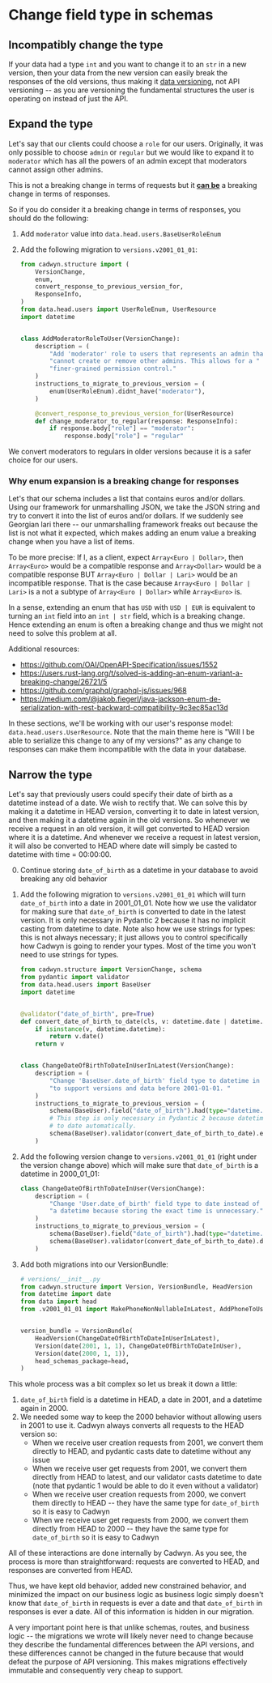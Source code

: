 # Change field type in schemas

## Incompatibly change the type

If your data had a type `int` and you want to change it to an `str` in a new version, then your data from the new version can easily break the responses of the old versions, thus making it [data versioning](../../concepts/beware_of_data_versioning.md), not API versioning -- as you are versioning the fundamental structures the user is operating on instead of just the API.

## Expand the type

Let's say that our clients could choose a `role` for our users. Originally, it was only possible to choose `admin` or `regular` but we would like to expand it to `moderator` which has all the powers of an admin except that moderators cannot assign other admins.

This is not a breaking change in terms of requests but it [**can be**](#why-enum-expansion-is-a-breaking-change-for-responses) a breaking change in terms of responses.

So if you do consider it a breaking change in terms of responses, you should do the following:

1. Add `moderator` value into `data.head.users.BaseUserRoleEnum`
2. Add the following migration to `versions.v2001_01_01`:

    ```python
    from cadwyn.structure import (
        VersionChange,
        enum,
        convert_response_to_previous_version_for,
        ResponseInfo,
    )
    from data.head.users import UserRoleEnum, UserResource
    import datetime


    class AddModeratorRoleToUser(VersionChange):
        description = (
            "Add 'moderator' role to users that represents an admin that "
            "cannot create or remove other admins. This allows for a "
            "finer-grained permission control."
        )
        instructions_to_migrate_to_previous_version = (
            enum(UserRoleEnum).didnt_have("moderator"),
        )

        @convert_response_to_previous_version_for(UserResource)
        def change_moderator_to_regular(response: ResponseInfo):
            if response.body["role"] == "moderator":
                response.body["role"] = "regular"
    ```

We convert moderators to regulars in older versions because it is a safer choice for our users.

### Why enum expansion is a breaking change for responses

Let's that our schema includes a list that contains euros and/or dollars. Using our framework for unmarshalling JSON, we take the JSON string and try to convert it into the list of euros and/or dollars. If we suddenly see Georgian lari there -- our unmarshalling framework freaks out because the list is not what it expected, which makes adding an enum value a breaking change when you have a list of items.

To be more precise: If I, as a client, expect `Array<Euro | Dollar>`, then `Array<Euro>` would be a compatible response and `Array<Dollar>` would be a compatible response BUT `Array<Euro | Dollar | Lari>` would be an incompatible response.
That is the case because `Array<Euro | Dollar | Lari>` is a not a subtype of `Array<Euro | Dollar>` while `Array<Euro>` is.

In a sense, extending an enum that has `USD` with `USD | EUR` is equivalent to turning an `int` field into an `int | str` field, which is a breaking change. Hence extending an enum is often a breaking change and thus we might not need to solve this problem at all.

Additional resources:

* <https://github.com/OAI/OpenAPI-Specification/issues/1552>
* <https://users.rust-lang.org/t/solved-is-adding-an-enum-variant-a-breaking-change/26721/5>
* <https://github.com/graphql/graphql-js/issues/968>
* <https://medium.com/@jakob.fiegerl/java-jackson-enum-de-serialization-with-rest-backward-compatibility-9c3ec85ac13d>

In these sections, we'll be working with our user's response model: `data.head.users.UserResource`. Note that the main theme here is "Will I be able to serialize this change to any of my versions?" as any change to responses can make them incompatible with the data in your database.

## Narrow the type

Let's say that previously users could specify their date of birth as a datetime instead of a date. We wish to rectify that. We can solve this by making it a datetime in HEAD version, converting it to date in latest version, and then making it a datetime again in the old versions. So whenever we receive a request in an old version, it will get converted to HEAD version where it is a datetime. And whenever we receive a request in latest version, it will also be converted to HEAD where date will simply be casted to datetime with time = 00:00:00.

0. Continue storing `date_of_birth` as a datetime in your database to avoid breaking any old behavior
1. Add the following migration to `versions.v2001_01_01` which will turn `date_of_birth` into a date in 2001_01_01. Note how we use the validator for making sure that `date_of_birth` is converted to date in the latest version. It is only necessary in Pydantic 2 because it has no implicit casting from datetime to date. Note also how we use strings for types: this is not always necessary; it just allows you to control specifically how Cadwyn is going to render your types. Most of the time you won't need to use strings for types.

    ```python
    from cadwyn.structure import VersionChange, schema
    from pydantic import validator
    from data.head.users import BaseUser
    import datetime


    @validator("date_of_birth", pre=True)
    def convert_date_of_birth_to_date(cls, v: datetime.date | datetime.datetime):
        if isinstance(v, datetime.datetime):
            return v.date()
        return v


    class ChangeDateOfBirthToDateInUserInLatest(VersionChange):
        description = (
            "Change 'BaseUser.date_of_birth' field type to datetime in HEAD "
            "to support versions and data before 2001-01-01. "
        )
        instructions_to_migrate_to_previous_version = (
            schema(BaseUser).field("date_of_birth").had(type="datetime.date"),
            # This step is only necessary in Pydantic 2 because datetime won't be converted
            # to date automatically.
            schema(BaseUser).validator(convert_date_of_birth_to_date).existed,
        )
    ```

2. Add the following version change to `versions.v2001_01_01` (right under the version change above) which will make sure that `date_of_birth` is a datetime in 2000_01_01:

    ```python
    class ChangeDateOfBirthToDateInUser(VersionChange):
        description = (
            "Change 'User.date_of_birth' field type to date instead of "
            "a datetime because storing the exact time is unnecessary."
        )
        instructions_to_migrate_to_previous_version = (
            schema(BaseUser).field("date_of_birth").had(type="datetime.datetime"),
            schema(BaseUser).validator(convert_date_of_birth_to_date).didnt_exist,
        )
    ```

3. Add both migrations into our VersionBundle:

    ```python
    # versions/__init__.py
    from cadwyn.structure import Version, VersionBundle, HeadVersion
    from datetime import date
    from data import head
    from .v2001_01_01 import MakePhoneNonNullableInLatest, AddPhoneToUser


    version_bundle = VersionBundle(
        HeadVersion(ChangeDateOfBirthToDateInUserInLatest),
        Version(date(2001, 1, 1), ChangeDateOfBirthToDateInUser),
        Version(date(2000, 1, 1)),
        head_schemas_package=head,
    )
    ```

This whole process was a bit complex so let us break it down a little:

1. `date_of_birth` field is a datetime in HEAD, a date in 2001, and a datetime again in 2000.
2. We needed some way to keep the 2000 behavior without allowing users in 2001 to use it. Cadwyn always converts all requests to the HEAD version so:
    * When we receive user creation requests from 2001, we convert them directly to HEAD, and pydantic casts date to datetime without any issue
    * When we receive user get requests from 2001, we convert them directly from HEAD to latest, and our validator casts datetime to date (note that pydantic 1 would be able to do it even without a validator)
    * When we receive user creation requests from 2000, we convert them directly to HEAD -- they have the same type for `date_of_birth` so it is easy to Cadwyn
    * When we receive user get requests from 2000, we convert them directly from HEAD to 2000 -- they have the same type for `date_of_birth` so it is easy to Cadwyn

All of these interactions are done internally by Cadwyn. As you see, the process is more than straightforward: requests are converted to HEAD, and responses are converted from HEAD.

Thus, we have kept old behavior, added new constrained behavior, and minimized the impact on our business logic as business logic simply doesn't know that `date_of_birth` in requests is ever a date and that `date_of_birth` in responses is ever a date. All of this information is hidden in our migration.

A very important point here is that unlike schemas, routes, and business logic -- the migrations we wrote will likely never need to change because they describe the fundamental differences between the API versions, and these differences cannot be changed in the future because that would defeat the purpose of API versioning. This makes migrations effectively immutable and consequently very cheap to support.
